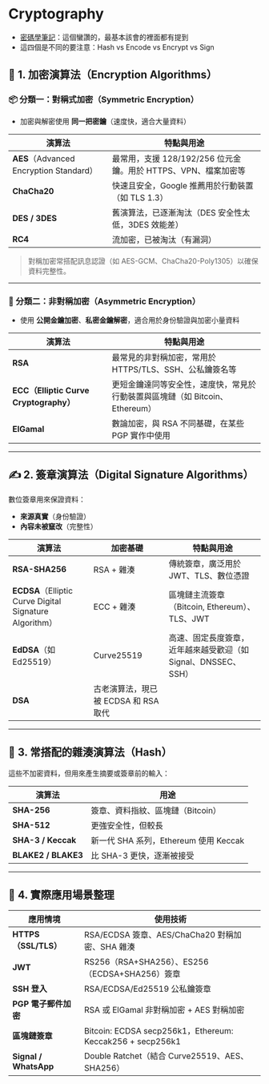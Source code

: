 # Cryptography

- [密碼學筆記](https://easonwang.gitbook.io/crypto)：這個蠻讚的，最基本該會的裡面都有提到
- 這四個是不同的要注意：Hash vs Encode vs Encrypt vs Sign

## 🔐 1. 加密演算法（Encryption Algorithms）

### 📦 分類一：對稱式加密（Symmetric Encryption）

* 加密與解密使用 **同一把密鑰**（速度快，適合大量資料）

| 演算法                                   | 特點與用途                                      |
| ------------------------------------- | ------------------------------------------ |
| **AES**（Advanced Encryption Standard） | 最常用，支援 128/192/256 位元金鑰。用於 HTTPS、VPN、檔案加密等 |
| **ChaCha20**                          | 快速且安全，Google 推薦用於行動裝置（如 TLS 1.3）           |
| **DES / 3DES**                        | 舊演算法，已逐漸淘汰（DES 安全性太低，3DES 效能差）             |
| **RC4**                               | 流加密，已被淘汰（有漏洞）                              |

> 對稱加密常搭配訊息認證（如 AES-GCM、ChaCha20-Poly1305）以確保資料完整性。

---

### 🔐 分類二：非對稱加密（Asymmetric Encryption）

* 使用 **公開金鑰加密**、**私密金鑰解密**，適合用於身份驗證與加密小量資料

| 演算法                                  | 特點與用途                                          |
| ------------------------------------ | ---------------------------------------------- |
| **RSA**                              | 最常見的非對稱加密，常用於 HTTPS/TLS、SSH、公私鑰簽名等             |
| **ECC（Elliptic Curve Cryptography）** | 更短金鑰達同等安全性，速度快，常見於行動裝置與區塊鏈（如 Bitcoin、Ethereum） |
| **ElGamal**                          | 數論加密，與 RSA 不同基礎，在某些 PGP 實作中使用                  |

---

## ✍️ 2. 簽章演算法（Digital Signature Algorithms）

數位簽章用來保證資料：

* **來源真實**（身份驗證）
* **內容未被竄改**（完整性）

| 演算法                                                   | 加密基礎                     | 特點與用途                                   |
| ----------------------------------------------------- | ------------------------ | --------------------------------------- |
| **RSA-SHA256**                                        | RSA + 雜湊                 | 傳統簽章，廣泛用於 JWT、TLS、數位憑證                  |
| **ECDSA**（Elliptic Curve Digital Signature Algorithm） | ECC + 雜湊                 | 區塊鏈主流簽章（Bitcoin, Ethereum）、TLS、JWT      |
| **EdDSA**（如 Ed25519）                                  | Curve25519               | 高速、固定長度簽章，近年越來越受歡迎（如 Signal、DNSSEC、SSH） |
| **DSA**                                               | 古老演算法，現已被 ECDSA 和 RSA 取代 |                                         |

---

## 🔄 3. 常搭配的雜湊演算法（Hash）

這些不加密資料，但用來產生摘要或簽章前的輸入：

| 演算法                 | 用途                            |
| ------------------- | ----------------------------- |
| **SHA-256**         | 簽章、資料指紋、區塊鏈（Bitcoin）          |
| **SHA-512**         | 更強安全性，但較長                     |
| **SHA-3 / Keccak**  | 新一代 SHA 系列，Ethereum 使用 Keccak |
| **BLAKE2 / BLAKE3** | 比 SHA-3 更快，逐漸被接受              |

---

## 🧰 4. 實際應用場景整理

| 應用情境                  | 使用技術                                                     |
| --------------------- | -------------------------------------------------------- |
| **HTTPS（SSL/TLS）**    | RSA/ECDSA 簽章、AES/ChaCha20 對稱加密、SHA 雜湊                    |
| **JWT**               | RS256（RSA+SHA256）、ES256（ECDSA+SHA256）簽章                  |
| **SSH 登入**            | RSA/ECDSA/Ed25519 公私鑰簽章                                  |
| **PGP 電子郵件加密**        | RSA 或 ElGamal 非對稱加密 + AES 對稱加密                           |
| **區塊鏈簽章**             | Bitcoin: ECDSA secp256k1，Ethereum: Keccak256 + secp256k1 |
| **Signal / WhatsApp** | Double Ratchet（結合 Curve25519、AES、SHA256）                 |